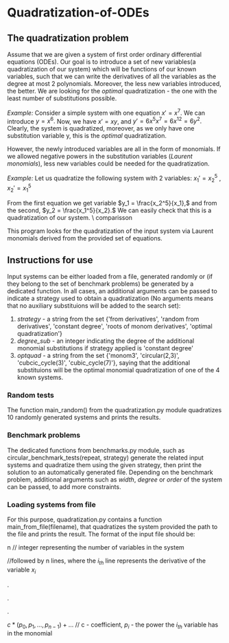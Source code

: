 # Quadratization-of-ODEs

## The quadratization problem

Assume that we are given a system of first order ordinary differential equations (ODEs). Our goal is to introduce a set of new variables(a quadratization of our system)
which will be functions of our known variables, such that we can write the derivatives of all the variables as the degree at most 2 polynomials. Moreover, the less new 
variables introduced, the better. We are looking for the *optimal* quadratization - the one with the least number of substitutions possible.

*Example:* Consider a simple system with one equation $x' = x^7.$ We can introduce $y = x^6.$ Now, we have $x' = xy,$ and $y' = 6x^5x^7 = 6x^{12} = 6y^2.$ Clearly, the
system is quadratized, moreover, as we only have one substitution variable y, this is the *optimal* quadratization.

However, the newly introduced variables are all in the form of monomials. If we allowed negative powers in the substitution variables (*Laurent monomials*), less new 
variables could be needed for the quadratization.

*Example:* Let us quadratize the following system with 2 variables:
$x_1' = x_2^5$ ,  $x_2' = x_1^5$
  

From the first equation we get variable $y_1 = \frac{x_2^5}{x_1},$ and from the second, $y_2 = \frac{x_1^5}{x_2}.$ We can easily check that this is a quadratization 
of our system.
\\ comparisson

This program looks for the quadratization of the input system via Laurent monomials derived from the provided set of equations.

## Instructions for use

Input systems can be either loaded from a file, generated randomly or (if they belong to the set of benchmark problems) be generated by a dedicated function. In all cases,
an additional arguments can be passed to indicate a strategy used to obtain a quadratization (No arguments means that no auxiliary substituions will be added to 
the search set):
1. *strategy* - a string from the set {'from derivatives', 'random from derivatives', 'constant degree', 'roots of monom derivatives', 'optimal quadratization'}
2. *degree_sub* - an integer indicating the degree of the additional monomial substitutions if strategy applied is 'constant degree'
3. *optquad* - a string from the set {'monom3', 'circular(2,3)', 'cubcic_cycle(3)', 'cubic_cycle(7)'}, saying that the additional substituions will be the optimal monomial 
quadratization of one of the 4 known systems.

### Random tests
The function main_random() from the quadratization.py module quadratizes 10 randomly generated systems and prints the results.

### Benchmark problems
The dedicated functions from benchmarks.py module, such as circular_benchmark_tests(repeat, strategy) generate the related input systems and quadratize them using 
the given strategy, then print the solution to an automatically generated file. Depending on the benchmark problem, additional arguments such as *width*, *degree* 
or *order* of the system can be passed, to add more constraints.

### Loading systems from file
For this purpose, quadratization.py contains a function main_from_file(filename), that quadratizes the system provided the path to the file and prints the result.
The format of the input file should be:

n // integer representing the number of variables in the system

//followed by n lines, where the $i_{th}$ line represents the derivative of the variable $x_i$

.

.

.

$c*(p_0, p_1, ..., p_{n-1}) + ...$ // c - coefficient, $p_i$ - the power the $i_{th}$ variable has in the monomial

